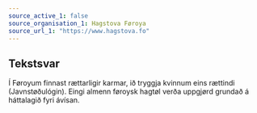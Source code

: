 ```yaml
---
source_active_1: false
source_organisation_1: Hagstova Føroya
source_url_1: "https://www.hagstova.fo"
---
```

## Tekstsvar  
Í Føroyum finnast rættarligir karmar, ið tryggja kvinnum eins rættindi (Javnstøðulógin). Eingi almenn føroysk hagtøl verða uppgjørd grundað á háttalagið fyri ávísan.
